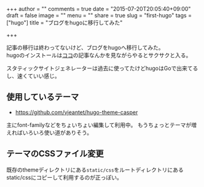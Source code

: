 +++
author = ""
comments = true
date = "2015-07-20T20:05:40+09:00"
draft = false
image = ""
menu = ""
share = true
slug = "first-hugo"
tags = ["hugo"]
title = "ブログをhugoに移行してみた"

+++

記事の移行は終わってないけど、ブログをhugoへ移行してみた。  
hugoのインストールは[ココ](http://qiita.com/syui/items/869538099551f24acbbf)の記事なんかを見ながらやるとサクサクと入る。

スタティックサイトジェネレーターは過去に使ってたけどhugoはGoで出来てるし、速くていい感じ。

## 使用しているテーマ

 * https://github.com/vjeantet/hugo-theme-casper

主にfont-familyなどをちょいちょい編集して利用中。
もうちょっとテーマが増えればいろいろ使い道がありそう。

## テーマのCSSファイル変更

既存のthemeディレクトリにある`static/css`をルートディレクトリにあるstatic/cssにコピーして利用するのが正っぽい。

